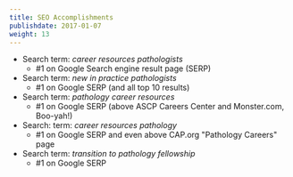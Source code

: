 ```yaml
---
title: SEO Accomplishments
publishdate: 2017-01-07
weight: 13
---
```


* Search term: *career resources pathologists*
    * #1 on Google Search engine result page (SERP)
* Search term: *new in practice pathologists*
    * #1 on Google SERP (and all top 10 results)
* Search term: *pathology career resources*
    * #1 on Google SERP (above ASCP Careers Center and Monster.com, Boo-yah!)
* Search: term: *career resources pathology*
    * #1 on Google SERP and even above CAP.org "Pathology Careers" page
* Search term: *transition to pathology fellowship*
    * #1 on Google SERP